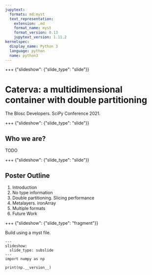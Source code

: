```yaml
---
jupytext:
  formats: md:myst
  text_representation:
    extension: .md
    format_name: myst
    format_version: 0.13
    jupytext_version: 1.11.2
kernelspec:
  display_name: Python 3
  language: python
  name: python3
---
```


+++ {"slideshow": {"slide_type": "slide"}}

# Caterva: a multidimensional container with double partitioning

The Blosc Developers. SciPy Conference 2021.

+++ {"slideshow": {"slide_type": "slide"}}

## Who we are?

TODO

+++ {"slideshow": {"slide_type": "slide"}}

## Poster Outline

1. Introduction
1. No type information
1. Double partitioning. Slicing performance
1. Metalayers. ironArray
1. Multiple formats
1. Future Work

+++ {"slideshow": {"slide_type": "fragment"}}

Build using a myst file.

```{code-cell} ipython3
---
slideshow:
  slide_type: subslide
---
import numpy as np

print(np.__version__)
```

```{code-cell} ipython3

```
